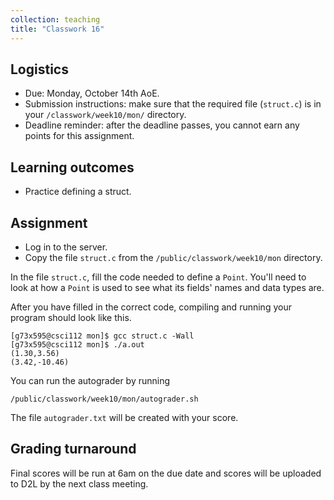 ```yaml
---
collection: teaching
title: "Classwork 16"
---
```


## Logistics
* Due: Monday, October 14th AoE.
* Submission instructions: make sure that the required file (`struct.c`) is in your
	`/classwork/week10/mon/` directory.
* Deadline reminder: after the deadline passes, you cannot earn any points for
	this assignment.

## Learning outcomes
* Practice defining a struct.

## Assignment

* Log in to the server.
* Copy the file `struct.c` from the `/public/classwork/week10/mon`
	directory.

In the file `struct.c`, fill the code needed to define a `Point`. You'll need to look at how a `Point` is used to see what its fields' names and data types are.

After you have
filled in the correct code, compiling and running your program should look like
this.

```
[g73x595@csci112 mon]$ gcc struct.c -Wall
[g73x595@csci112 mon]$ ./a.out
(1.30,3.56)
(3.42,-10.46)
```

You can run the autograder by running

```
/public/classwork/week10/mon/autograder.sh
```

The file `autograder.txt` will be created with your score.

## Grading turnaround
Final scores will be run at 6am on the due date and scores will be
uploaded to D2L by the next class meeting.
